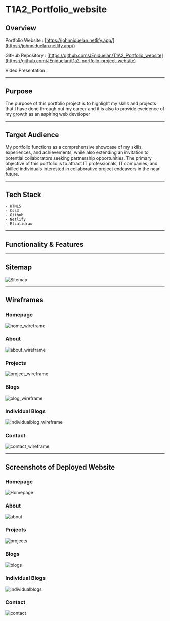 # T1A2_Portfolio_website

## Overview

Portfolio Website :
[https://johnniduelan.netlify.app/](https://johnniduelan.netlify.app/)

GitHub Repository : 
[https://github.com/JEniduelan/T1A2_Portfolio_website](https://github.com/JEniduelan/t1a2-portfolio-project-website)

Video Presentation :

 ---
## Purpose

The purpose of this portfolio project is to highlight my skills and projects that I have done through out my career and it is also to provide eveidence of my growth as an aspiring web developer

 ---
## Target Audience

My portfolio functions as a comprehensive showcase of my skills, experiences, and achievements, while also extending an invitation to potential collaborators seeking partnership opportunities.
The primary objective of this portfolio is to attract IT professionals, IT companies, and skilled individuals interested in collaborative project endeavors in the near future.

---
## Tech Stack

    - HTML5 
    - Css3
    - Github
    - Netlify
    - Elcalidraw

---
## Functionality & Features


---
## Sitemap
![Sitemap](https://github.com/JEniduelan/T1A2_Portfolio_website/assets/161182890/f11184cb-0fab-409d-b139-1c9e42412784)

---
## Wireframes
### Homepage
![home_wireframe](https://github.com/JEniduelan/T1A2_Portfolio_website/assets/161182890/94a277f4-595a-4e8a-bddd-766d52618696)
### About
![about_wireframe](https://github.com/JEniduelan/T1A2_Portfolio_website/assets/161182890/7e6d28d6-24e4-4a53-8cc0-73248eb1eb7c)
### Projects
![project_wireframe](https://github.com/JEniduelan/T1A2_Portfolio_website/assets/161182890/4fe1f11f-40a3-4850-ba68-4882ff6611af)
### Blogs
![blog_wireframe](https://github.com/JEniduelan/T1A2_Portfolio_website/assets/161182890/96e66314-cc2b-4725-ac6d-7cbcfbec26db)
### Individual Blogs
![individualblog_wireframe](https://github.com/JEniduelan/T1A2_Portfolio_website/assets/161182890/8fe573e3-e32b-499b-807c-3a0e17a07e63)
### Contact
![contact_wireframe](https://github.com/JEniduelan/T1A2_Portfolio_website/assets/161182890/b7bb1878-ef44-4168-a5a3-75d109913336)


---
## Screenshots of Deployed Website
### Homepage
![Homepage](https://github.com/JEniduelan/T1A2_Portfolio_website/assets/161182890/dc76ced8-9845-44f3-9305-9c1a64385c0d)
### About
![about](https://github.com/JEniduelan/T1A2_Portfolio_website/assets/161182890/2dad62aa-2f19-43a7-ae24-44a8be46abd1)
### Projects
![projects](https://github.com/JEniduelan/T1A2_Portfolio_website/assets/161182890/fa4e20ef-f8f9-4aa3-88e1-8079bead9464)
### Blogs
![blogs](https://github.com/JEniduelan/T1A2_Portfolio_website/assets/161182890/b8d1c784-fd92-4340-8d58-f5e69c8f80a8)
### Individual Blogs
![individualblogs](https://github.com/JEniduelan/T1A2_Portfolio_website/assets/161182890/53fe4853-918e-4191-ad2f-2d7f661e6cbc)
### Contact
![contact](https://github.com/JEniduelan/T1A2_Portfolio_website/assets/161182890/d49dabd1-c307-4a02-9e65-d7f1c42357a4)


